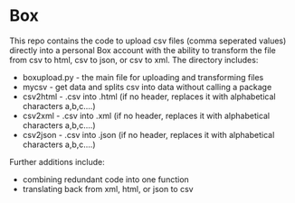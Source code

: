 # Box

This repo contains the code to upload csv files (comma seperated values) directly into a personal Box account with the ability to transform the file from csv to html, csv to json, or csv to xml. The directory includes:

* boxupload.py - the main file for uploading and transforming files 
* mycsv - get data and splits csv into data without calling a package
* csv2html - .csv into .html (if no header, replaces it with alphabetical characters a,b,c....)
* csv2xml - .csv into .xml (if no header, replaces it with alphabetical characters a,b,c....)
* csv2json - .csv into .json (if no header, replaces it with alphabetical characters a,b,c....)

Further additions include:
- combining redundant code into one function
- translating back from xml, html, or json to csv
